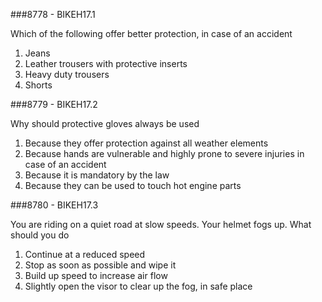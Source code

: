###8778 - BIKEH17.1

Which of the following offer better protection, in case of an accident

1.  Jeans 
2.  Leather trousers with protective inserts 
3.  Heavy duty trousers 
4.  Shorts 


###8779 - BIKEH17.2

Why should protective gloves always be used

1.  Because they offer protection against all weather elements 
2.  Because hands are vulnerable and highly prone to severe injuries in case of an accident 
3.  Because it is mandatory by the law 
4.  Because they can be used to touch hot engine parts 


###8780 - BIKEH17.3

You are riding on a quiet road at slow speeds. Your helmet fogs up. What should you do

1.  Continue at a reduced speed 
2.  Stop as soon as possible and wipe it 
3.  Build up speed to increase air flow 
4.  Slightly open the visor to clear up the fog, in safe place 


